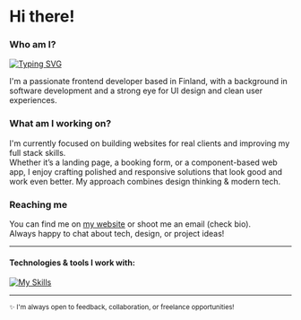 ### 
<h1>Hi there!</h1>

### Who am I?
[![Typing SVG](https://readme-typing-svg.herokuapp.com?font=Playfair+Display&size=32&duration=2800&pause=1200&color=00B1AC&width=435&lines=Jonatan+Owizyc;Frontend+developer)](https://codewize.fi)

I'm a passionate frontend developer based in Finland, with a background in software development and a strong eye for UI design and clean user experiences.

### What am I working on?
I'm currently focused on building websites for real clients and improving my full stack skills.  
Whether it’s a landing page, a booking form, or a component-based web app, I enjoy crafting polished and responsive solutions that look good and work even better.
My approach combines design thinking & modern tech.

### Reaching me
You can find me on [my website](https://codewize.fi) or shoot me an email (check bio).  
Always happy to chat about tech, design, or project ideas!

---

#### Technologies & tools I work with:

[![My Skills](https://skillicons.dev/icons?i=js,react,nextjs,appwrite,astro,firebase,mysql,nodejs,tailwind,bootstrap,npm,php,wordpress)](https://google.com)

---

<sub>✨ I'm always open to feedback, collaboration, or freelance opportunities!</sub>
